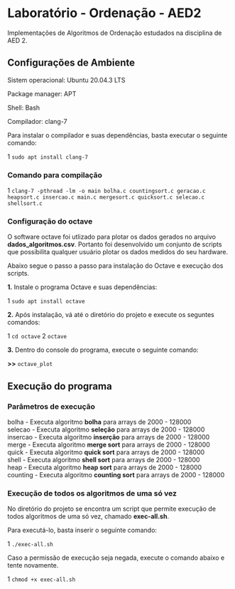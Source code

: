 # Laboratório - Ordenação - AED2
Implementações de Algoritmos de Ordenação estudados na disciplina de AED 2.

## Configurações de Ambiente
Sistem operacional: Ubuntu 20.04.3 LTS

Package manager: APT

Shell: Bash

Compilador: clang-7

Para instalar o compilador e suas dependências, basta executar o seguinte comando:

1 `sudo apt install clang-7`

### Comando para compilação

1 `clang-7 -pthread -lm -o main bolha.c countingsort.c geracao.c heapsort.c insercao.c main.c mergesort.c quicksort.c selecao.c shellsort.c`

### Configuração do octave

O software octave foi utlizado para plotar os dados gerados no arquivo **dados_algoritmos.csv**. Portanto foi desenvolvido um conjunto de scripts que possibilita qualquer usuário plotar os dados medidos do seu hardware.

Abaixo segue o passo a passo para instalação do Octave e execução dos scripts.

**1.** Instale o programa Octave e suas dependências:

1 `sudo apt install octave`

**2.** Após instalação, vá até o diretório do projeto e execute os seguntes comandos:

1 `cd octave`
2 `octave`

**3.** Dentro do console do programa, execute o seguinte comando:

**>>** `octave_plot`

## Execução do programa
### Parâmetros de execução

bolha - Executa algoritmo **bolha** para arrays de 2000 - 128000         
selecao - Executa algoritmo **seleção** para arrays de 2000 - 128000       
insercao - Executa algoritmo **inserção** para arrays de 2000 - 128000      
merge - Executa algoritmo **merge sort** para arrays de 2000 - 128000   
quick - Executa algoritmo **quick sort** para arrays de 2000 - 128000   
shell - Executa algoritmo **shell sort** para arrays de 2000 - 128000   
heap - Executa algoritmo **heap sort** para arrays de 2000 - 128000    
counting - Executa algoritmo **counting sort** para arrays de 2000 - 128000

### Execução de todos os algoritmos de uma só vez
No diretório do projeto se encontra um script que permite execução de todos algoritmos de uma só vez, chamado **exec-all.sh**.

Para executá-lo, basta inserir o seguinte comando:

1 `./exec-all.sh`

Caso a permissão de execução seja negada, execute o comando abaixo e tente novamente.

1 `chmod +x exec-all.sh`

